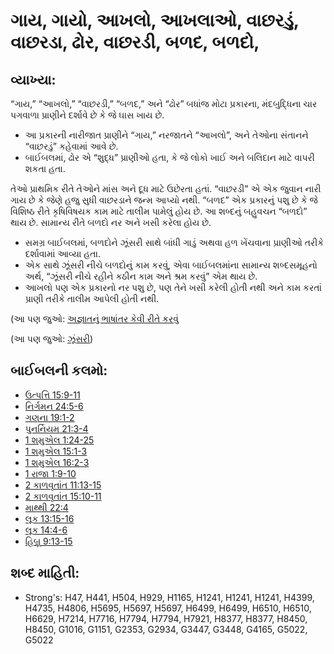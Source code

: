 # ગાય, ગાયો, આખલો, આખલાઓ, વાછરડું, વાછરડા, ઢોર, વાછરડી, બળદ, બળદો,

## વ્યાખ્યા: 

“ગાય,” “આખલો,” “વાછરડી,” “બળદ,” અને “ઢોર”  બધાંજ મોટા પ્રકારના, મંદબુદ્ધિના ચાર પગવાળા પ્રાણીને દર્શાવે છે કે જે ઘાસ ખાય છે.

* આ પ્રકારની નારીજાત પ્રાણીને “ગાય,” નરજાતને “આખલો”, અને તેઓના સંતાનને “વાછરડું” કહેવામાં આવે છે.
* બાઈબલમાં, ઢોર એ “શુદ્ધ” પ્રાણીઓ હતા, કે જે લોકો ખાઈ અને બલિદાન માટે વાપરી શકતા હતા.

તેઓ પ્રાથમિક રીતે તેઓને માંસ અને દૂધ માટે ઉછેરતા હતાં.
“વાછરડી” એ એક જુવાન નારી ગાય છે કે જેણે હજુ સુધી વાછરડાને જન્મ આપ્યો નથી.
“બળદ” એક પ્રકારનું પશુ છે કે જે વિશિષ્ઠ રીતે કૃષિવિષયક કામ માટે તાલીમ પામેલું હોય છે.
આ શબ્દનું બહુવચન “બળદો” થાય છે.
સામાન્ય રીતે બળદો નર અને ખસી કરેલા હોય છે.

* સમગ્ર બાઈબલમાં, બળદોને ઝૂંસરી સાથે બાંધી ગાડું અથવા હળ ખેંચવાના પ્રાણીઓ તરીકે દર્શાવામાં આવ્યા હતા.
* એક સાથે ઝૂંસરી નીચે બળદોનું કામ કરવું, એવા બાઈબલમાંના સામાન્ય શબ્દસમૂહનો અર્થ, “ઝૂંસરી નીચે રહીને કઠીન કામ અને શ્રમ કરવું” એમ થાય છે.
* આખલો પણ એક પ્રકારનો નર પશુ છે, પણ તેને ખસી કરેલી હોતી નથી અને કામ કરતાં પ્રાણી તરીકે તાલીમ આપેલી હોતી નથી.

(આ પણ જુઓ: [અજ્ઞાતનું ભાષાંતર કેવી રીતે કરવું](rc://gu/ta/man/translate/translate-unknown)

(આ પણ જુઓ: [ઝૂંસરી](../other/yoke.md))

## બાઈબલની કલમો: 

* [ઉત્પત્તિ 15:9-11](rc://gu/tn/help/gen/15/09)
* [નિર્ગમન 24:5-6](rc://gu/tn/help/exo/24/05)
* [ગણના 19:1-2](rc://gu/tn/help/num/19/01)
* [પુનર્નિયમ 21:3-4](rc://gu/tn/help/deu/21/03)
* [1 શમુએલ 1:24-25](rc://gu/tn/help/1sa/01/24)
* [1 શમુએલ 15:1-3](rc://gu/tn/help/1sa/15/01)
* [1 શમુએલ 16:2-3](rc://gu/tn/help/1sa/16/02)
* [1 રાજા 1:9-10](rc://gu/tn/help/1ki/01/09)
* [2 કાળવૃતાંત 11:13-15](rc://gu/tn/help/2ch/11/13)
* [2 કાળવૃતાંત 15:10-11](rc://gu/tn/help/2ch/15/10)
* [માથ્થી 22:4](rc://gu/tn/help/mat/22/04)
* [લૂક 13:15-16](rc://gu/tn/help/luk/13/15)
* [લૂક 14:4-6](rc://gu/tn/help/luk/14/04)
* [હિબ્રૂ 9:13-15](rc://gu/tn/help/heb/09/13)

## શબ્દ માહિતી: 

* Strong's: H47, H441, H504, H929, H1165, H1241, H1241, H1241, H4399, H4735, H4806, H5695, H5697, H5697, H6499, H6499, H6510, H6510, H6629, H7214, H7716, H7794, H7794, H7921, H8377, H8377, H8450, H8450, G1016, G1151, G2353, G2934, G3447, G3448, G4165, G5022, G5022
